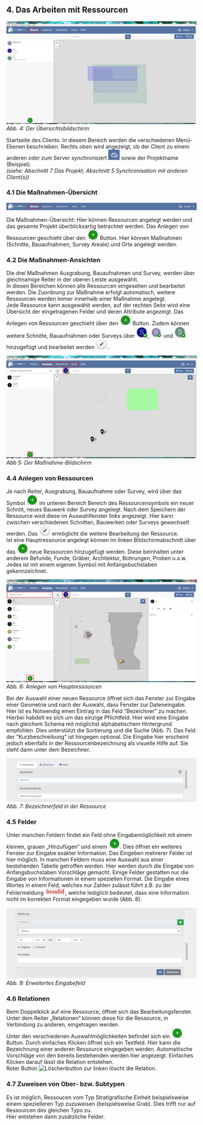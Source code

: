 ﻿## 4. Das Arbeiten mit Ressourcen

![handbuch_client_01](images/handbuch_client_01.png)
*Abb. 4: Der Übersichtsbildschirm*

Startseite des Clients. In diesem Bereich werden die verschiedenen Menü-Ebenen beschrieben. Rechts oben wird angezeigt, ob der Client zu einem anderen oder zum Server synchronisiert ![Synchbutton](../buttons/Synchbutton.png)
sowie der Projektname (Beispiel).\
*(siehe: Abschnitt 7 Das Projekt, Abschnitt 5 Synchronisation mit anderen Client(s))*

### 4.1 Die Maßnahmen-Übersicht

![handbuch_client_02](images/handbuch_client_02.png)

Die Maßnahmen-Übersicht: Hier können Ressourcen
angelegt werden und das gesamte Projekt überblicksartig betrachtet
werden. Das Anlegen von Ressourcen geschieht über den ![Plusbutton](../buttons/Plusbutton.png) Button. Hier
können Maßnahmen (Schnitte, Bauaufnahmen, Survey
Areale) und Orte angelegt werden.

### 4.2 Die Maßnahmen-Ansichten

Die drei Maßnahmen Ausgrabung, Bauaufnahmen und Survey, werden über gleichnamige Reiter in der oberen Leiste ausgewählt.\
In diesen Bereichen können alle Ressourcen eingesehen und bearbeitet werden. Die Zuordnung zur Maßnahme erfolgt automatisch, weitere Ressourcen werden immer innerhalb einer Maßnahme angelegt.\
Jede Ressource kann ausgewählt werden, auf der rechten Seite wird eine
Übersicht der eingetragenen Felder und deren Attribute angezeigt. Das
Anlegen von Ressourcen geschieht über den ![Plusbutton](../buttons/Plusbutton.png) Button. Zudem können
weitere Schnitte, Bauaufnahmen oder Surveys über ![Schnittplusbutton](../buttons/Schnittplusbutton.png), ![Bauaufnahmeplusbutton](../buttons/Bauaufnahmeplusbutton.png) und
![Surveyplusbutton](../buttons/Surveyplusbutton.png) hinzugefügt und bearbeitet werden ![Berbeitungsbutton](../buttons/Bearbeitungsbutton.png).

![handbuch_client_03](images/handbuch_client_03.png)
*Abb 5: Der Maßnahme-Bildschirm*

### 4.4 Anlegen von Ressourcen

Je nach Reiter, Ausgrabung, Bauaufnahme oder Survey, wird über das
Symbol ![Plusbutton](../buttons/Plusbutton.png) im unteren Bereich Bereich des Ressourcensymbols ein neuer Schnitt, neues
Bauwerk oder Survey angelegt.
Nach dem Speichern der Ressource wird diese im Auswahlfenster links
angezeigt. Hier kann zwischen verschiedenen Schnitten, Bauwerken oder
Surveys gewechselt werden. Das ![Bearbeitungsbutton](../buttons/Bearbeitungsbutton.png) ermöglicht die weitere Bearbeitung
der Ressource.\
Ist eine Hauptressource angelegt können im linken Bildschirmabschnitt
über das ![Plusbutton](../buttons/Plusbutton.png) neue Ressourcen hinzugefügt werden. Diese beinhalten unter
anderem Befunde, Funde, Gräber, Architektur, Bohrungen, Proben u.s.w.\
Jedes ist mit einem eigenen Symbol mit Anfangsbuchstaben gekennzeichnet.

![handbuch_client_04](images/handbuch_client_04.png)
*Abb. 6: Anlegen von Hauptressourcen*

Bei der Auswahl einer neuen Ressource öffnet sich das Fenster zur
Eingabe einer Geometrie und nach der Auswahl, dass Fenster zur
Dateneingabe. Hier ist es Notwendig einen Eintrag in das Feld "Bezeichner" zu machen. Hierbei habdelt es sich um das einzige
Pflichtfeld. Hier wird eine Eingabe nach gleichem Schema mit möglichst alphabetischem Hintergrund empfohlen. 
Dies unterstützt die Sortierung und die Suche (Abb. 7).
Das Feld der "Kurzbeschreibung" ist hingegen optional. Die Eingabe hier erscheint jedoch ebenfalls in der Ressourcenbezeichnung
als visuelle Hilfe auf. Sie steht dann unter dem Bezeichner.


![handbuch_client_05](images/handbuch_client_05.png)
*Abb. 7: Bezeichnerfeld in der Ressource*

### 4.5 Felder

Unter manchen Feldern findet ein Feld ohne Eingabemöglichkeit mit einem
kleinen, grauen „Hinzufügen“ und einem ![Plusbutton](../buttons/Plusbutton.png). Dies öffnet ein weiteres
Fenster zur Eingabe exakter Information. Das Eingeben mehrerer Felder
ist hier möglich.
In manchen Feldern muss eine Auswahl aus einer bestehenden Tabelle
getroffen werden.
Hier werden durch die Eingabe von Anfangsbuchstaben Vorschläge gemacht.
Einige Felder gestatten nur die Eingabe von Informationen in einem
speziellen Format.
Die Eingabe eines Wortes in einem Feld, welches nur Zahlen zulässt führt
z.B. zu der Fehlermeldung ![Invalidbutton](../buttons/Invalidbutton.png), welche lediglich bedeutet, dass eine
Information nicht im korrekten Format eingegeben wurde (Abb. 8).

![handbuch_client_06](images/handbuch_client_06.png)
*Abb. 8: Erweitertes Eingabefeld*

### 4.6 Relationen

Beim Doppelklick auf eine Ressource, öffnet sich das
Bearbeitungsfenster.
Unter dem Reiter „Relationen“ können diese für die
Ressource, in Verbindung zu anderen, eingetragen werden.\
Unter den verschiedenen Auswahlmöglichkeiten befindet sich ein ![Plusbutton](../buttons/Plusbutton.png)
Button. Durch einfaches Klicken öffnet sich ein Textfeld. Hier kann die
Bezeichnung einer anderen Ressource eingegeben werden. Automaitische
Vorschläge von den bereits bestehenden werden hier angezeigt. Einfaches
Klicken darauf lässt die Relation entstehen.\
Roter Button ![Löschenbutton](../buttons/Löschenbutton.png) zur linken löscht die Relation.

### 4.7 Zuweisen von Ober- bzw. Subtypen

Es ist möglich, Ressoucen vom Typ Stratigrafische Einheit beispielsweise
einem spezielleren Typ zuzuweisen (beispielsweise Grab). Dies trifft nur
auf Ressourcen des gleichen Typs zu.\
Hier entstehen dann zusätzliche Felder.
